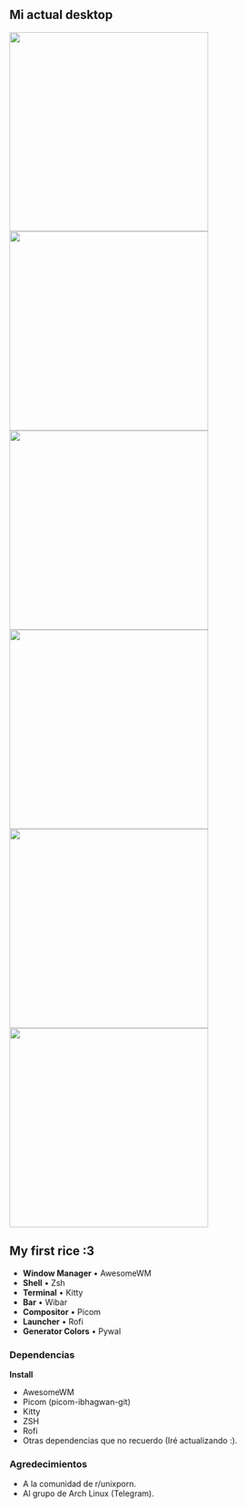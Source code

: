
## Mi actual desktop
<div>
  <img src="https://github.com/camilof99/dotfiles/blob/master/2022-05-26_14-40.png" width="350">
  <img src="https://github.com/camilof99/dotfiles/blob/master/2022-08-02_23-37.png" width="350">
  <img src="https://github.com/camilof99/dotfiles/blob/master/2022-08-02_23-38.png" width="350">
  <img src="https://github.com/camilof99/dotfiles/blob/master/2022-08-02_23-39.png" width="350">
  <img src="https://github.com/camilof99/dotfiles/blob/master/2022-08-02_23-40.png" width="350">
  <img src="https://github.com/camilof99/dotfiles/blob/master/2022-08-02_23-41.png" width="350">
</div>

## My first rice :3

* **Window Manager** • AwesomeWM
* **Shell** • Zsh
* **Terminal** • Kitty
* **Bar** • Wibar
* **Compositor** • Picom
* **Launcher** • Rofi
* **Generator Colors** • Pywal

### Dependencias

**Install**
* AwesomeWM
* Picom (picom-ibhagwan-git)
* Kitty
* ZSH
* Rofi
* Otras dependencias que no recuerdo (Iré actualizando :).

### Agredecimientos

* A la comunidad de r/unixporn.
* Al grupo de Arch Linux (Telegram).
